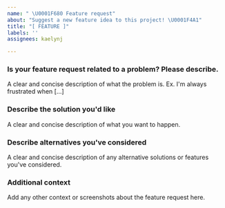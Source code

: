 ```yaml
---
name: " \U0001F680 Feature request"
about: "Suggest a new feature idea to this project! \U0001F4A1"
title: "[ FEATURE ]"
labels: ''
assignees: kaelynj

---
```


<!-- ⚠️ Make sure to browse the opened and closed issues to confirm this idea does not exist. -->

### Is your feature request related to a problem? Please describe.
A clear and concise description of what the problem is. Ex. I'm always frustrated when [...]

### Describe the solution you'd like
A clear and concise description of what you want to happen.

### Describe alternatives you've considered
A clear and concise description of any alternative solutions or features you've considered.

### Additional context
Add any other context or screenshots about the feature request here.
